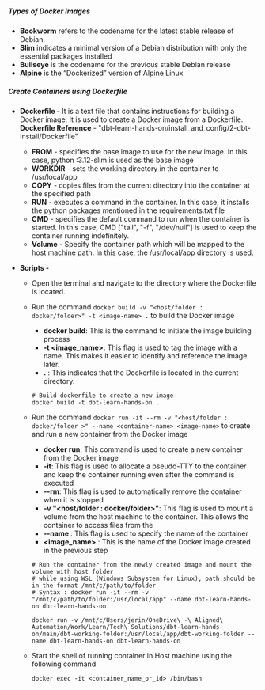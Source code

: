 

##### Types of Docker Images 
- **Bookworm** refers to the codename for the latest stable release of Debian.
- **Slim** indicates a minimal version of a Debian distribution with only the essential packages installed
- **Bullseye** is the codename for the previous stable Debian release
- **Alpine** is the “Dockerized” version of Alpine Linux


##### Create Containers using Dockerfile
- **Dockerfile -** 
It is a text file that contains instructions for building a Docker image. It is used to create a Docker image from a Dockerfile. 
**Dockerfile Reference** - "dbt-learn-hands-on/install_and_config/2-dbt-install/Dockerfile" 
    - **FROM** - specifies the base image to use for the new image. In this case, python :3.12-slim is used as the base image
    - **WORKDIR** - sets the working directory in the container to /usr/local/app
    - **COPY** - copies files from the current directory into the container at the specified path
    - **RUN** - executes a command in the container. In this case, it installs the python packages mentioned in the requirements.txt file
    - **CMD** - specifies the default command to run when the container is started. In this case, CMD ["tail", "-f", "/dev/null"] is used to keep the container running indefinitely.
    - **Volume** - Specify the container path which will be mapped to the host machine path. In this case, the /usr/local/app directory is used.

- **Scripts -** 
  - Open the terminal and navigate to the directory where the Dockerfile is located.
  - Run the command `docker build -v "<host/folder : docker/folder>" -t <image-name> .` to build the Docker image
    - **docker build**: This is the command to initiate the image building process
    - **-t <image_name>**: This flag is used to tag the image with a name. This makes it easier to identify and reference the image later.
    - **.** : This indicates that the Dockerfile is located in the current directory.
    
    ``` 
    # Build dockerfile to create a new image
    docker build -t dbt-learn-hands-on .
    ```
  - Run the command `docker run -it --rm -v "<host/folder : docker/folder >" --name <container-name> <image-name>` to create and run a new container from the Docker image
    - **docker run**: This command is used to create a new container from the Docker image
    - **-it**: This flag is used to allocate a pseudo-TTY to the container and keep the container running even after the command is executed
    - **--rm**: This flag is used to automatically remove the container when it is stopped 
    - **-v "<host/folder : docker/folder>"**: This flag is used to mount a volume from the host machine to the container. This allows the container to access files from the 
    - **--name <container-name>**: This flag is used to specify the name of the container
    - **<image_name>** : This is the name of the Docker image created in the previous step

    ```
    # Run the container from the newly created image and mount the volume with host folder
    # while using WSL (Windows Subsystem for Linux), path should be in the format /mnt/c/path/to/folder
    # Syntax : docker run -it --rm -v "/mnt/c/path/to/folder:/usr/local/app" --name dbt-learn-hands-on dbt-learn-hands-on

    docker run -v /mnt/c/Users/jerin/OneDrive\ -\ Aligned\ Automation/Work/Learn/Tech\ Solutions/dbt-learn-hands-on/main/dbt-working-folder:/usr/local/app/dbt-working-folder --name dbt-learn-hands-on dbt-learn-hands-on
    ``` 
  - Start the shell of running container in Host machine using the following command
    ```
    docker exec -it <container_name_or_id> /bin/bash
    ```